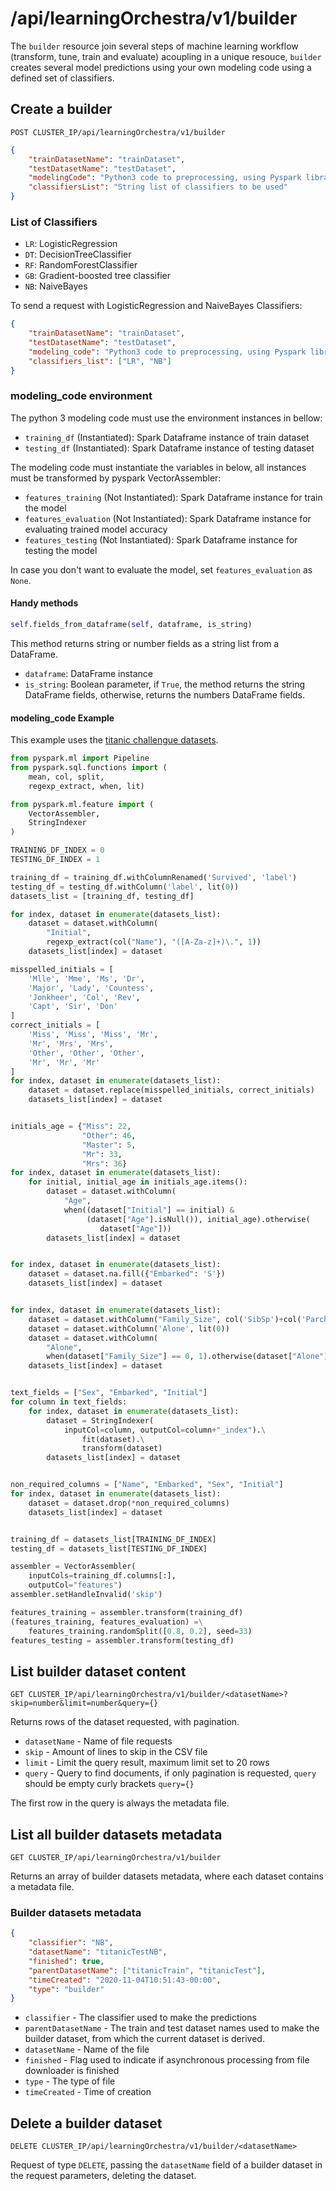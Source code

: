 # /api/learningOrchestra/v1/builder

The `builder` resource join several steps of machine learning workflow (transform, tune, train and evaluate) acoupling in a unique resouce, `builder` creates several model predictions using your own modeling code using a defined set of classifiers. 

## Create a builder

`POST CLUSTER_IP/api/learningOrchestra/v1/builder`

```json
{
    "trainDatasetName": "trainDataset",
    "testDatasetName": "testDataset",
    "modelingCode": "Python3 code to preprocessing, using Pyspark library",
    "classifiersList": "String list of classifiers to be used"
}
```

### List of Classifiers

* `LR`: LogisticRegression
* `DT`: DecisionTreeClassifier
* `RF`: RandomForestClassifier
* `GB`: Gradient-boosted tree classifier
* `NB`: NaiveBayes

To send a request with LogisticRegression and NaiveBayes Classifiers:

```json
{
    "trainDatasetName": "trainDataset",
    "testDatasetName": "testDataset",
    "modeling_code": "Python3 code to preprocessing, using Pyspark library",
    "classifiers_list": ["LR", "NB"]
}
```

### modeling_code environment

The python 3 modeling code must use the environment instances in bellow:

* `training_df` (Instantiated): Spark Dataframe instance of train dataset
* `testing_df`  (Instantiated): Spark Dataframe instance of testing dataset 

The modeling code must instantiate the variables in below, all instances must be transformed by pyspark VectorAssembler:

* `features_training` (Not Instantiated): Spark Dataframe instance for train the model
* `features_evaluation` (Not Instantiated): Spark Dataframe instance for evaluating trained model accuracy
* `features_testing` (Not Instantiated): Spark Dataframe instance for testing the model

In case you don't want to evaluate the model, set `features_evaluation` as `None`.

#### Handy methods

```python
self.fields_from_dataframe(self, dataframe, is_string)
```
This method returns string or number fields as a string list from a DataFrame.

* `dataframe`: DataFrame instance
* `is_string`: Boolean parameter, if `True`, the method returns the string DataFrame fields, otherwise, returns the numbers DataFrame fields.

#### modeling_code Example

This example uses the [titanic challengue datasets](https://www.kaggle.com/c/titanic/overview).

```python
from pyspark.ml import Pipeline
from pyspark.sql.functions import (
    mean, col, split,
    regexp_extract, when, lit)

from pyspark.ml.feature import (
    VectorAssembler,
    StringIndexer
)

TRAINING_DF_INDEX = 0
TESTING_DF_INDEX = 1

training_df = training_df.withColumnRenamed('Survived', 'label')
testing_df = testing_df.withColumn('label', lit(0))
datasets_list = [training_df, testing_df]

for index, dataset in enumerate(datasets_list):
    dataset = dataset.withColumn(
        "Initial",
        regexp_extract(col("Name"), "([A-Za-z]+)\.", 1))
    datasets_list[index] = dataset

misspelled_initials = [
    'Mlle', 'Mme', 'Ms', 'Dr',
    'Major', 'Lady', 'Countess',
    'Jonkheer', 'Col', 'Rev',
    'Capt', 'Sir', 'Don'
]
correct_initials = [
    'Miss', 'Miss', 'Miss', 'Mr',
    'Mr', 'Mrs', 'Mrs',
    'Other', 'Other', 'Other',
    'Mr', 'Mr', 'Mr'
]
for index, dataset in enumerate(datasets_list):
    dataset = dataset.replace(misspelled_initials, correct_initials)
    datasets_list[index] = dataset


initials_age = {"Miss": 22,
                "Other": 46,
                "Master": 5,
                "Mr": 33,
                "Mrs": 36}
for index, dataset in enumerate(datasets_list):
    for initial, initial_age in initials_age.items():
        dataset = dataset.withColumn(
            "Age",
            when((dataset["Initial"] == initial) &
                 (dataset["Age"].isNull()), initial_age).otherwise(
                    dataset["Age"]))
        datasets_list[index] = dataset


for index, dataset in enumerate(datasets_list):
    dataset = dataset.na.fill({"Embarked": 'S'})
    datasets_list[index] = dataset


for index, dataset in enumerate(datasets_list):
    dataset = dataset.withColumn("Family_Size", col('SibSp')+col('Parch'))
    dataset = dataset.withColumn('Alone', lit(0))
    dataset = dataset.withColumn(
        "Alone",
        when(dataset["Family_Size"] == 0, 1).otherwise(dataset["Alone"]))
    datasets_list[index] = dataset


text_fields = ["Sex", "Embarked", "Initial"]
for column in text_fields:
    for index, dataset in enumerate(datasets_list):
        dataset = StringIndexer(
            inputCol=column, outputCol=column+"_index").\
                fit(dataset).\
                transform(dataset)
        datasets_list[index] = dataset


non_required_columns = ["Name", "Embarked", "Sex", "Initial"]
for index, dataset in enumerate(datasets_list):
    dataset = dataset.drop(*non_required_columns)
    datasets_list[index] = dataset


training_df = datasets_list[TRAINING_DF_INDEX]
testing_df = datasets_list[TESTING_DF_INDEX]

assembler = VectorAssembler(
    inputCols=training_df.columns[:],
    outputCol="features")
assembler.setHandleInvalid('skip')

features_training = assembler.transform(training_df)
(features_training, features_evaluation) =\
    features_training.randomSplit([0.8, 0.2], seed=33)
features_testing = assembler.transform(testing_df)
```

## List builder dataset content

`GET CLUSTER_IP/api/learningOrchestra/v1/builder/<datasetName>?skip=number&limit=number&query={}`

Returns rows of the dataset requested, with pagination.

* `datasetName` - Name of file requests
* `skip` - Amount of lines to skip in the CSV file
* `limit` - Limit the query result, maximum limit set to 20 rows
* `query` - Query to find documents, if only pagination is requested, `query` should be empty curly brackets `query={}`

The first row in the query is always the metadata file.


## List all builder datasets metadata

`GET CLUSTER_IP/api/learningOrchestra/v1/builder`

Returns an array of builder datasets metadata, where each dataset contains a metadata file.

### Builder datasets metadata

```json
{
    "classifier": "NB",
    "datasetName": "titanicTestNB",
    "finished": true,
    "parentDatasetName": ["titanicTrain", "titanicTest"],
    "timeCreated": "2020-11-04T10:51:43-00:00",
    "type": "builder"
}
```

* `classifier` - The classifier used to make the predictions
* `parentDatasetName` - The train and test dataset names used to make the builder dataset, from which the current dataset is derived.
* `datasetName` - Name of the file
* `finished` - Flag used to indicate if asynchronous processing from file downloader is finished
* `type` - The type of file
* `timeCreated` - Time of creation

## Delete a builder dataset

`DELETE CLUSTER_IP/api/learningOrchestra/v1/builder/<datasetName>`

Request of type `DELETE`, passing the `datasetName` field of a builder dataset in the request parameters, deleting the dataset.
